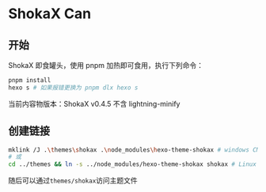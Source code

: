 # ShokaX Can
## 开始
ShokaX 即食罐头，使用 pnpm 加热即可食用，执行下列命令：
```bash
pnpm install
hexo s # 如果报错更换为 pnpm dlx hexo s
```

当前内容物版本：ShokaX v0.4.5 不含 lightning-minify

## 创建链接
```bash
mklink /J .\themes\shokax .\node_modules\hexo-theme-shokax # windows CMD
# 或
cd ../themes && ln -s ../node_modules/hexo-theme-shokax shokax # Linux Bash
```
随后可以通过`themes/shokax`访问主题文件
